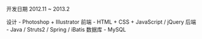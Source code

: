 开发日期 2012.11 ~ 2013.2

设计 - Photoshop + Illustrator
前端 - HTML + CSS + JavaScript / jQuery
后端 - Java / Struts2 / Spring / iBatis
数据库 - MySQL